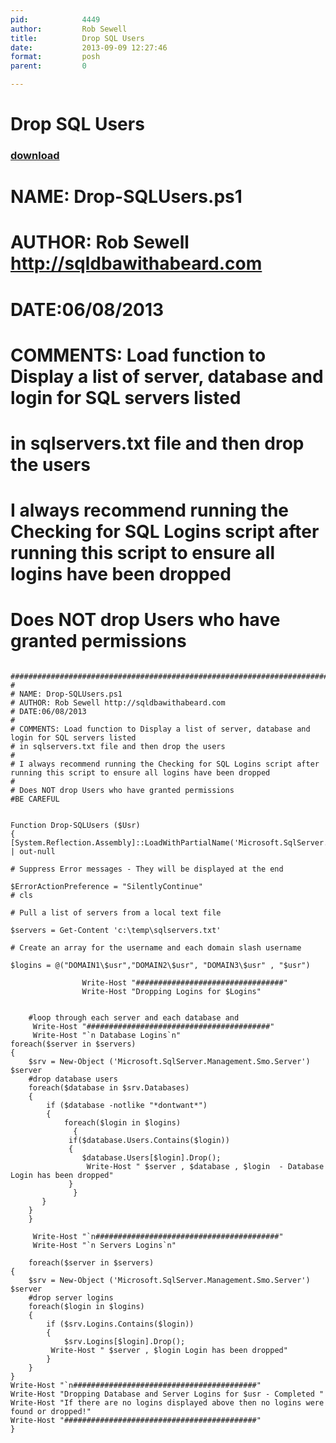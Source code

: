 ```yaml
---
pid:            4449
author:         Rob Sewell
title:          Drop SQL Users
date:           2013-09-09 12:27:46
format:         posh
parent:         0

---
```


# Drop SQL Users

### [download](//scripts/4449.ps1)

# NAME: Drop-SQLUsers.ps1
# AUTHOR: Rob Sewell http://sqldbawithabeard.com
# DATE:06/08/2013
#
# COMMENTS: Load function to Display a list of server, database and login for SQL servers listed 
# in sqlservers.txt file and then drop the users
#
# I always recommend running the Checking for SQL Logins script after running this script to ensure all logins have been dropped
#
# Does NOT drop Users who have granted permissions

```posh

#############################################################################################
#
# NAME: Drop-SQLUsers.ps1
# AUTHOR: Rob Sewell http://sqldbawithabeard.com
# DATE:06/08/2013
#
# COMMENTS: Load function to Display a list of server, database and login for SQL servers listed 
# in sqlservers.txt file and then drop the users
#
# I always recommend running the Checking for SQL Logins script after running this script to ensure all logins have been dropped
#
# Does NOT drop Users who have granted permissions
#BE CAREFUL


Function Drop-SQLUsers ($Usr)
{
[System.Reflection.Assembly]::LoadWithPartialName('Microsoft.SqlServer.SMO') | out-null

# Suppress Error messages - They will be displayed at the end

$ErrorActionPreference = "SilentlyContinue"
# cls

# Pull a list of servers from a local text file

$servers = Get-Content 'c:\temp\sqlservers.txt'

# Create an array for the username and each domain slash username

$logins = @("DOMAIN1\$usr","DOMAIN2\$usr", "DOMAIN3\$usr" , "$usr")

				Write-Host "#################################"
                Write-Host "Dropping Logins for $Logins" 


	#loop through each server and each database and 
     Write-Host "#########################################"
     Write-Host "`n Database Logins`n"  
foreach($server in $servers)
{      	
    $srv = New-Object ('Microsoft.SqlServer.Management.Smo.Server') $server
	#drop database users
	foreach($database in $srv.Databases)
	{
		if ($database -notlike "*dontwant*")
        {
            foreach($login in $logins)
		      {
			 if($database.Users.Contains($login))
			 {
			 	$database.Users[$login].Drop();
                 Write-Host " $server , $database , $login  - Database Login has been dropped" 
			 }
		      }
	   }
    }
    }
    
     Write-Host "`n#########################################"
     Write-Host "`n Servers Logins`n" 
      
    foreach($server in $servers)
{      	
    $srv = New-Object ('Microsoft.SqlServer.Management.Smo.Server') $server
	#drop server logins
	foreach($login in $logins)
	{
		if ($srv.Logins.Contains($login)) 
		{ 
			$srv.Logins[$login].Drop(); 
         Write-Host " $server , $login Login has been dropped" 
		}
	}
}
Write-Host "`n#########################################"
Write-Host "Dropping Database and Server Logins for $usr - Completed "  
Write-Host "If there are no logins displayed above then no logins were found or dropped!"    
Write-Host "###########################################" 
}


```
